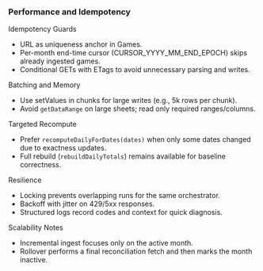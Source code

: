 ### Performance and Idempotency

Idempotency Guards
- URL as uniqueness anchor in Games.
- Per-month end-time cursor (CURSOR_YYYY_MM_END_EPOCH) skips already ingested games.
- Conditional GETs with ETags to avoid unnecessary parsing and writes.

Batching and Memory
- Use setValues in chunks for large writes (e.g., 5k rows per chunk).
- Avoid `getDataRange` on large sheets; read only required ranges/columns.

Targeted Recompute
- Prefer `recomputeDailyForDates(dates)` when only some dates changed due to exactness updates.
- Full rebuild (`rebuildDailyTotals`) remains available for baseline correctness.

Resilience
- Locking prevents overlapping runs for the same orchestrator.
- Backoff with jitter on 429/5xx responses.
- Structured logs record codes and context for quick diagnosis.

Scalability Notes
- Incremental ingest focuses only on the active month.
- Rollover performs a final reconciliation fetch and then marks the month inactive.

